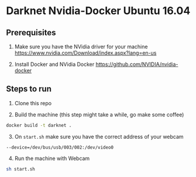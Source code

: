 # Darknet Nvidia-Docker Ubuntu 16.04

## Prerequisites

1) Make sure you have the NVidia driver for your machine https://www.nvidia.com/Download/index.aspx?lang=en-us

2) Install Docker and NVidia Docker https://github.com/NVIDIA/nvidia-docker

## Steps to run

1) Clone this repo

2) Build the machine (this step might take a while, go make some coffee)
```bash
docker build -t darknet .
````

3) On `start.sh` make sure you have the correct address of your webcam 

`--device=/dev/bus/usb/003/002:/dev/video0`

4) Run the machine with Webcam
```bash
sh start.sh
```